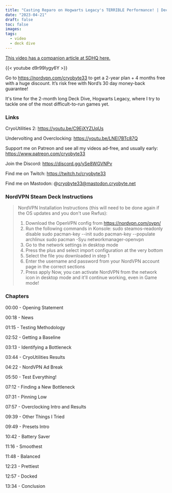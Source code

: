```yaml
---
title: "Casting Reparo on Hogwarts Legacy's TERRIBLE Performance! | Deck Dive"
date: "2023-04-21"
draft: false
toc: false
images:
tags:
  - video
  - deck dive
---
```


[This video has a companion article at SDHQ here.](https://steamdeckhq.com/news/hogwarts-legacys-performance-deck-dive/)

{{< youtube d9r99Iygy6Y >}}

Go to https://nordvpn.com/cryobyte33 to get a 2-year plan + 4 months free with a huge discount. It’s risk free with Nord’s 30 day money-back guarantee!

It's time for the 2-month long Deck Dive, Hogwarts Legacy, where I try to tackle one of the most difficult-to-run games yet.

### Links
CryoUtilities 2: https://youtu.be/C9EjXYZUqUs

Undervolting and Overclocking: https://youtu.be/LNEI7BTc87Q

Support me on Patreon and see all my videos ad-free, and usually early: https://www.patreon.com/cryobyte33

Join the Discord: https://discord.gg/ySe8WGVNPv

Find me on Twitch: https://twitch.tv/cryobyte33

Find me on Mastodon: @cryobyte33@mastodon.cryobyte.net

### NordVPN Steam Deck Instructions

> NordVPN Installation Instructions (this will need to be done again if the OS updates and you don't use Rwfus):
> 1. Download the OpenVPN config from https://nordvpn.com/ovpn/
> 2. Run the following commands in Konsole:
> sudo steamos-readonly disable
> sudo pacman-key --init
> sudo pacman-key --populate archlinux
> sudo pacman -Syu networkmanager-openvpn
> 3. Go to the network settings in desktop mode
> 4. Press the plus and select import configuration at the very bottom
> 5. Select the file you downloaded in step 1
> 6. Enter the username and password from your NordVPN account page in the correct sections
> 7. Press apply
> Now, you can activate NordVPN from the network icon in desktop mode and it'll continue working, even in Game mode!

### Chapters

00:00 - Opening Statement

00:18 - News

01:15 - Testing Methodology

02:52 - Getting a Baseline

03:13 - Identifying a Bottleneck

03:44 - CryoUtilities Results

04:22 - NordVPN Ad Break

05:50 - Test Everything!

07:12 - Finding a New Bottleneck

07:31 - Pinning Low

07:57 - Overclocking Intro and Results

09:39 - Other Things I Tried

09:49 - Presets Intro

10:42 - Battery Saver

11:16 - Smoothest

11:48 - Balanced

12:23 - Prettiest

12:57 - Docked

13:34 - Conclusion